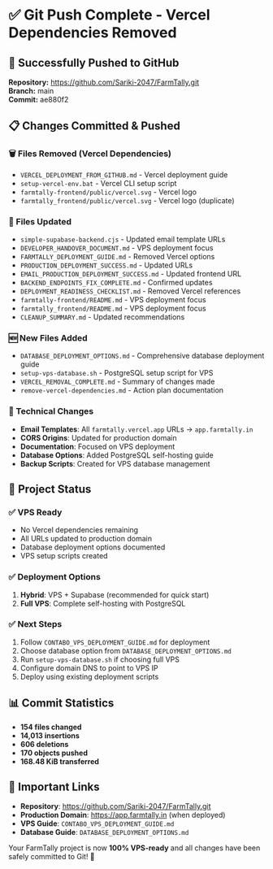 # ✅ Git Push Complete - Vercel Dependencies Removed

## 🚀 **Successfully Pushed to GitHub**

**Repository:** https://github.com/Sariki-2047/FarmTally.git  
**Branch:** main  
**Commit:** ae880f2  

## 📋 **Changes Committed & Pushed**

### **🗑️ Files Removed (Vercel Dependencies)**
- `VERCEL_DEPLOYMENT_FROM_GITHUB.md` - Vercel deployment guide
- `setup-vercel-env.bat` - Vercel CLI setup script
- `farmtally-frontend/public/vercel.svg` - Vercel logo
- `farmtally_frontend/public/vercel.svg` - Vercel logo (duplicate)

### **📝 Files Updated**
- `simple-supabase-backend.cjs` - Updated email template URLs
- `DEVELOPER_HANDOVER_DOCUMENT.md` - VPS deployment focus
- `FARMTALLY_DEPLOYMENT_GUIDE.md` - Removed Vercel options
- `PRODUCTION_DEPLOYMENT_SUCCESS.md` - Updated URLs
- `EMAIL_PRODUCTION_DEPLOYMENT_SUCCESS.md` - Updated frontend URL
- `BACKEND_ENDPOINTS_FIX_COMPLETE.md` - Confirmed updates
- `DEPLOYMENT_READINESS_CHECKLIST.md` - Removed Vercel references
- `farmtally-frontend/README.md` - VPS deployment focus
- `farmtally_frontend/README.md` - VPS deployment focus
- `CLEANUP_SUMMARY.md` - Updated recommendations

### **🆕 New Files Added**
- `DATABASE_DEPLOYMENT_OPTIONS.md` - Comprehensive database deployment guide
- `setup-vps-database.sh` - PostgreSQL setup script for VPS
- `VERCEL_REMOVAL_COMPLETE.md` - Summary of changes made
- `remove-vercel-dependencies.md` - Action plan documentation

### **🔧 Technical Changes**
- **Email Templates**: All `farmtally.vercel.app` URLs → `app.farmtally.in`
- **CORS Origins**: Updated for production domain
- **Documentation**: Focused on VPS deployment
- **Database Options**: Added PostgreSQL self-hosting guide
- **Backup Scripts**: Created for VPS database management

## 🎯 **Project Status**

### ✅ **VPS Ready**
- No Vercel dependencies remaining
- All URLs updated to production domain
- Database deployment options documented
- VPS setup scripts created

### ✅ **Deployment Options**
1. **Hybrid**: VPS + Supabase (recommended for quick start)
2. **Full VPS**: Complete self-hosting with PostgreSQL

### ✅ **Next Steps**
1. Follow `CONTABO_VPS_DEPLOYMENT_GUIDE.md` for deployment
2. Choose database option from `DATABASE_DEPLOYMENT_OPTIONS.md`
3. Run `setup-vps-database.sh` if choosing full VPS
4. Configure domain DNS to point to VPS IP
5. Deploy using existing deployment scripts

## 📊 **Commit Statistics**
- **154 files changed**
- **14,013 insertions**
- **606 deletions**
- **170 objects pushed**
- **168.48 KiB transferred**

## 🔗 **Important Links**
- **Repository**: https://github.com/Sariki-2047/FarmTally.git
- **Production Domain**: https://app.farmtally.in (when deployed)
- **VPS Guide**: `CONTABO_VPS_DEPLOYMENT_GUIDE.md`
- **Database Guide**: `DATABASE_DEPLOYMENT_OPTIONS.md`

Your FarmTally project is now **100% VPS-ready** and all changes have been safely committed to Git! 🎉